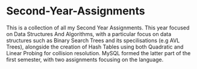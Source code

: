 ﻿# Second-Year-Assignments
This is a collection of all my Second Year Assignments. This year focused on Data Structures And Algorithms, with a particular focus on data structures such as Binary Search Trees and its specilisations (e.g AVL Trees), alongside the creation of Hash Tables using both Quadratic and Linear Probing for collision resolution. MySQL formed the latter part of the first semester, with two assignments focusing on the language.   
